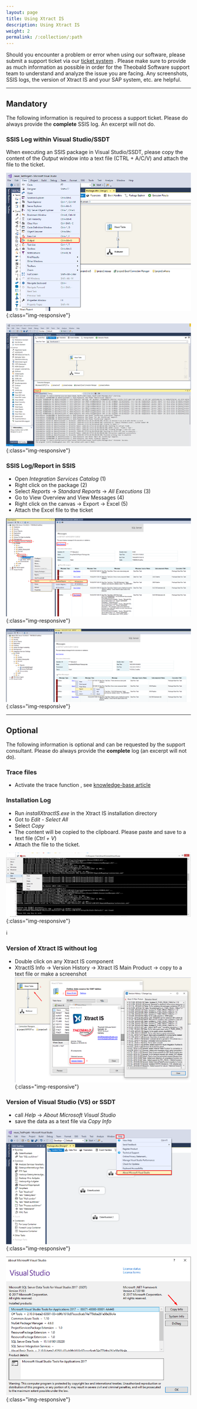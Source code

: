 ```yaml
---
layout: page
title: Using Xtract IS
description: Using Xtract IS
weight: 2
permalink: /:collection/:path
---
```


Should you encounter a problem or error when using our software, please submit a support ticket via our [ticket system]( https://support.theobald-software.com/helpdesk) . 
Please make sure to provide as much information as possible in order for the Theobald Software support team to understand and analyze the issue you are facing. Any screenshots, SSIS logs, the version of Xtract IS and your SAP system, etc. are helpful.


---

## Mandatory

The following information is required to process a support ticket. Please do always provide the **complete** SSIS log. An excerpt will not do.

### SSIS Log within Visual Studio/SSDT

When executing an SSIS package in Visual Studio/SSDT, please copy the content of the *Output* window into a text file (CTRL + A/C/V) and attach the file to the ticket.

![XIS-Support](/img/contents/xis_view_output.png){:class="img-responsive"}

![XIS-Support](/img/contents/xis_output.png){:class="img-responsive"}

### SSIS Log/Report in SSIS

- Open *Integration Services Catalog* (1)
- Right click on the package (2)
- Select *Reports* -> *Standard Reports* -> *All Executions* (3)
- Go to View Overview and View Messages (4)
- Right click on the canvas -> Export -> Excel (5)
- Attach the Excel file to the ticket

![XIS-Support](/img/contents/excel-export-ssdt.png){:class="img-responsive"} 

![XIS-Support](/img/contents/export_excel_ssdt.png){:class="img-responsive"} 

---

## Optional

The following information is optional and can be requested by the support consultant. Please do always provide the **complete** log (an excerpt will not do).

### Trace files 

- Activate the trace function , see [knowledge-base article](https://kb.theobald-software.com/general/how-to-activate-tracing-for-xtract-products) 
 
### <a name="installation-log"></a>Installation Log

- Run *installXtractIS.exe* in the Xtract IS installation directory
- Got to *Edit* - *Select All*
- Select *Copy*
- The content will be copied to the clipboard. Please paste and save to a text file (*Ctrl + V*)
- Attach the file to the ticket.

![Installation-log](/img/contents/installXISexe.png){:class="img-responsive"}

:information_source:

### Version of Xtract IS without log

- Double click on any Xtract IS component
- XtractIS Info -> Version History -> Xtract IS Main Product -> copy to a text file or make a screenshot
![XIS-Version](/img/contents/xis_version_ohne_log.png){:class="img-responsive"}
 
### Version of Visual Studio (VS) or SSDT

- call *Help* -> *About Microsoft Visual Studio* 
- save the data as a text file via *Copy Info* 

![SSDT-Version](/img/contents/vs_hepl_about.png){:class="img-responsive"}

![SSDT-Version](/img/contents/vs_version_anleitung.png){:class="img-responsive"}
 


